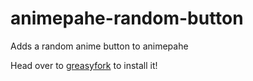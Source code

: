 # animepahe-random-button
Adds a random anime button to animepahe

Head over to [greasyfork](https://greasyfork.org/en/scripts/423737-animepahe-random-anime) to install it!
